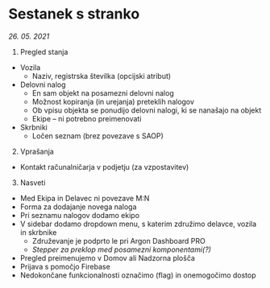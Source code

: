 # Sestanek s stranko
*26. 05. 2021*

1.	Pregled stanja    
  *	Vozila
    *	Naziv, registrska številka (opcijski atribut)
  *	Delovni nalog
    *	En sam objekt na posamezni delovni nalog
    *	Možnost kopiranja (in urejanja) preteklih nalogov
    *	Ob vpisu objekta se ponudijo delovni nalogi, ki se nanašajo na objekt
    *	Ekipe – ni potrebno preimenovati
  *	Skrbniki
    *	Ločen seznam (brez povezave s SAOP)

  2.	Vprašanja  
  *	Kontakt računalničarja v podjetju (za vzpostavitev)

  3.	Nasveti
  *	Med Ekipa in Delavec ni povezave M:N
  *	Forma za dodajanje novega naloga
  *	Pri seznamu nalogov dodamo ekipo
  *	V sidebar dodamo dropdown menu, s katerim združimo delavce, vozila in skrbnike
    *	Združevanje je podprto le pri Argon Dashboard PRO
    *	*Stepper za preklop med posamezni komponentami(?)*
  *	Pregled preimenujemo v Domov ali Nadzorna plošča
  *	Prijava s pomočjo Firebase
  *	Nedokončane funkcionalnosti označimo (flag) in onemogočimo dostop

